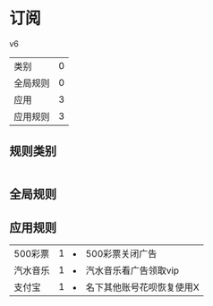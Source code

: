 # 订阅

v6

|||
| - |:-:|
|类别|0|
|全局规则|0|
|应用|3|
|应用规则|3|

## 规则类别

|||
| - |:-:|


## 全局规则



## 应用规则

||||
| - |:-:|-|
|500彩票|1|<li>500彩票关闭广告|
|汽水音乐|1|<li>汽水音乐看广告领取vip|
|支付宝|1|<li>名下其他账号花呗恢复使用X|
